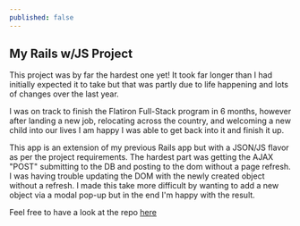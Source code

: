 ```yaml
---
published: false
---
```

## My Rails w/JS Project

This project was by far the hardest one yet! It took far longer than I had initially expected it to take but that was partly due to life happening and lots of changes over the last year.

I was on track to finish the Flatiron Full-Stack program in 6 months, however after landing a new job, relocating across the country, and welcoming a new child into our lives I am happy I was able to get back into it and finish it up.

This app is an extension of my previous Rails app but with a JSON/JS flavor as per the project requirements. The hardest part was getting the AJAX "POST" submitting to the DB and posting to the dom without a page refresh. I was having trouble updating the DOM with the newly created object without a refresh. I made this take more difficult by wanting to add a new object via a modal pop-up but in the end I'm happy with the result.

Feel free to have a look at the repo [here](https://github.com/joshuaneedham/down-the-tube-rails-js)

